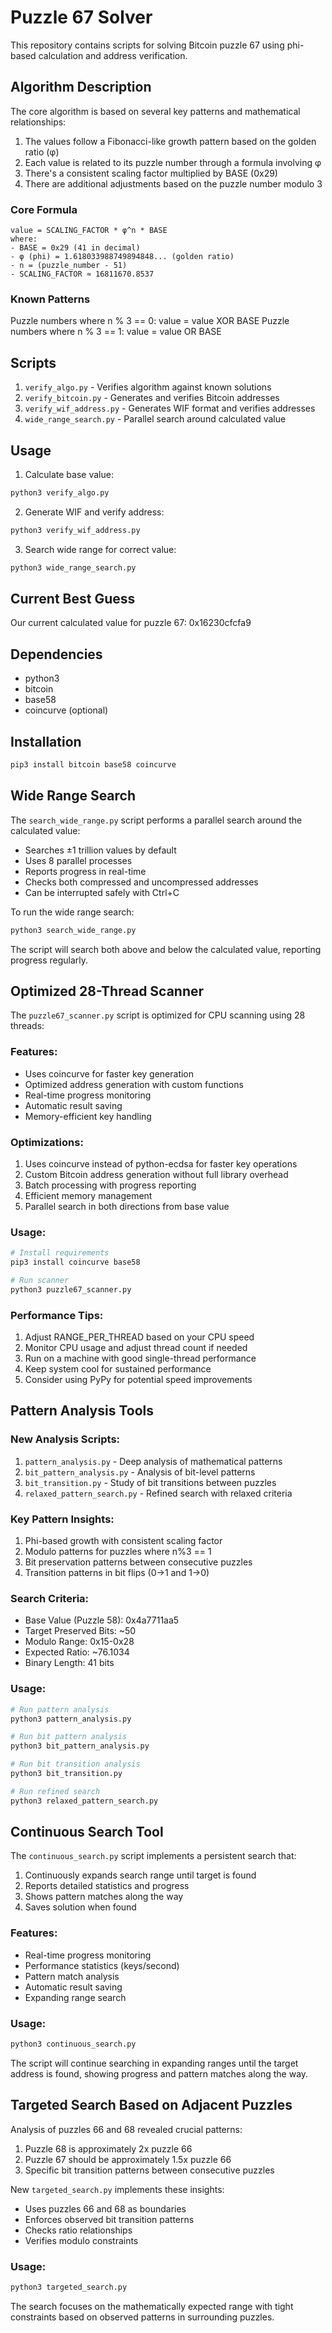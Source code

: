 # Puzzle 67 Solver

This repository contains scripts for solving Bitcoin puzzle 67 using phi-based calculation and address verification.

## Algorithm Description

The core algorithm is based on several key patterns and mathematical relationships:

1. The values follow a Fibonacci-like growth pattern based on the golden ratio (φ)
2. Each value is related to its puzzle number through a formula involving φ
3. There's a consistent scaling factor multiplied by BASE (0x29)
4. There are additional adjustments based on the puzzle number modulo 3

### Core Formula
```
value = SCALING_FACTOR * φ^n * BASE
where:
- BASE = 0x29 (41 in decimal)
- φ (phi) = 1.618033988749894848... (golden ratio)
- n = (puzzle_number - 51)
- SCALING_FACTOR ≈ 16811670.8537
```

### Known Patterns
Puzzle numbers where n % 3 == 0: value = value XOR BASE
Puzzle numbers where n % 3 == 1: value = value OR BASE

## Scripts

1. `verify_algo.py` - Verifies algorithm against known solutions
2. `verify_bitcoin.py` - Generates and verifies Bitcoin addresses
3. `verify_wif_address.py` - Generates WIF format and verifies addresses
4. `wide_range_search.py` - Parallel search around calculated value

## Usage

1. Calculate base value:
```python
python3 verify_algo.py
```

2. Generate WIF and verify address:
```python
python3 verify_wif_address.py
```

3. Search wide range for correct value:
```python
python3 wide_range_search.py
```

## Current Best Guess
Our current calculated value for puzzle 67: 0x16230cfcfa9

## Dependencies
- python3
- bitcoin
- base58
- coincurve (optional)

## Installation
```bash
pip3 install bitcoin base58 coincurve
```


## Wide Range Search

The `search_wide_range.py` script performs a parallel search around the calculated value:

- Searches ±1 trillion values by default
- Uses 8 parallel processes
- Reports progress in real-time
- Checks both compressed and uncompressed addresses
- Can be interrupted safely with Ctrl+C

To run the wide range search:
```bash
python3 search_wide_range.py
```

The script will search both above and below the calculated value, reporting progress regularly.

## Optimized 28-Thread Scanner

The `puzzle67_scanner.py` script is optimized for CPU scanning using 28 threads:

### Features:
- Uses coincurve for faster key generation
- Optimized address generation with custom functions
- Real-time progress monitoring
- Automatic result saving
- Memory-efficient key handling

### Optimizations:
1. Uses coincurve instead of python-ecdsa for faster key operations
2. Custom Bitcoin address generation without full library overhead
3. Batch processing with progress reporting
4. Efficient memory management
5. Parallel search in both directions from base value

### Usage:
```bash
# Install requirements
pip3 install coincurve base58

# Run scanner
python3 puzzle67_scanner.py
```

### Performance Tips:
1. Adjust RANGE_PER_THREAD based on your CPU speed
2. Monitor CPU usage and adjust thread count if needed
3. Run on a machine with good single-thread performance
4. Keep system cool for sustained performance
5. Consider using PyPy for potential speed improvements


## Pattern Analysis Tools

### New Analysis Scripts:
1. `pattern_analysis.py` - Deep analysis of mathematical patterns
2. `bit_pattern_analysis.py` - Analysis of bit-level patterns
3. `bit_transition.py` - Study of bit transitions between puzzles
4. `relaxed_pattern_search.py` - Refined search with relaxed criteria

### Key Pattern Insights:
1. Phi-based growth with consistent scaling factor
2. Modulo patterns for puzzles where n%3 == 1
3. Bit preservation patterns between consecutive puzzles
4. Transition patterns in bit flips (0->1 and 1->0)

### Search Criteria:
- Base Value (Puzzle 58): 0x4a7711aa5
- Target Preserved Bits: ~50
- Modulo Range: 0x15-0x28
- Expected Ratio: ~76.1034
- Binary Length: 41 bits

### Usage:
```bash
# Run pattern analysis
python3 pattern_analysis.py

# Run bit pattern analysis
python3 bit_pattern_analysis.py

# Run bit transition analysis
python3 bit_transition.py

# Run refined search
python3 relaxed_pattern_search.py
```


## Continuous Search Tool

The `continuous_search.py` script implements a persistent search that:
1. Continuously expands search range until target is found
2. Reports detailed statistics and progress
3. Shows pattern matches along the way
4. Saves solution when found

### Features:
- Real-time progress monitoring
- Performance statistics (keys/second)
- Pattern match analysis
- Automatic result saving
- Expanding range search

### Usage:
```bash
python3 continuous_search.py
```

The script will continue searching in expanding ranges until the target address is found, showing progress and pattern matches along the way.


## Targeted Search Based on Adjacent Puzzles

Analysis of puzzles 66 and 68 revealed crucial patterns:
1. Puzzle 68 is approximately 2x puzzle 66
2. Puzzle 67 should be approximately 1.5x puzzle 66
3. Specific bit transition patterns between consecutive puzzles

New `targeted_search.py` implements these insights:
- Uses puzzles 66 and 68 as boundaries
- Enforces observed bit transition patterns
- Checks ratio relationships
- Verifies modulo constraints

### Usage:
```bash
python3 targeted_search.py
```

The search focuses on the mathematically expected range with tight constraints based on observed patterns in surrounding puzzles.

